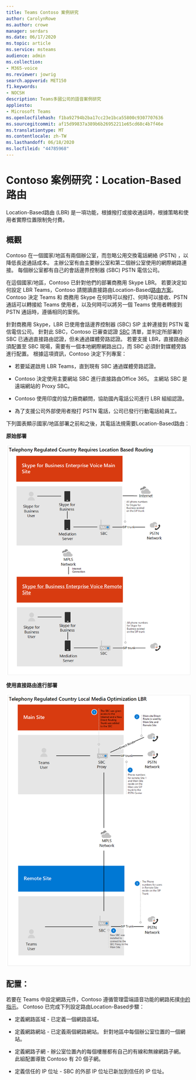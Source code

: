 ```yaml
---
title: Teams Contoso 案例研究
author: CarolynRowe
ms.author: crowe
manager: serdars
ms.date: 06/17/2020
ms.topic: article
ms.service: msteams
audience: admin
ms.collection:
- M365-voice
ms.reviewer: jowrig
search.appverid: MET150
f1.keywords:
- NOCSH
description: Teams多國公司的語音案例研究
appliesto:
- Microsoft Teams
ms.openlocfilehash: f1ba92794b2ba17cc23e1bca55800c9307707636
ms.sourcegitcommit: af15d99837a389b6b26952211e65cd68c4b7f46e
ms.translationtype: MT
ms.contentlocale: zh-TW
ms.lasthandoff: 06/18/2020
ms.locfileid: "44785968"
---
```

# <a name="contoso-case-study-location-based-routing"></a>Contoso 案例研究：Location-Based路由

Location-Based路由 (LBR) 是一項功能，根據撥打或接收通話時，根據策略和使用者實際位置限制免付費。  

## <a name="overview"></a>概觀

Contoso 在一個國家/地區有兩個辦公室，而忽略公用交換電話網絡 (PSTN) ，以降低長途通話成本。 主辦公室有由主要辦公室和第二個辦公室使用的網際網路連接。 每個辦公室都有自己的會話邊界控制器 (SBC) PSTN 電信公司。  
 
在這個國家/地區，Contoso 已針對他們的部署商務用 Skype LBR。 若要決定如何設定 LBR Teams，Contoso 請閱讀直接路由Location-Based[路由方案](location-based-routing-plan.md)。 Contoso 決定 Teams 和 商務用 Skype 在何時可以撥打、何時可以接收、PSTN 通話可以轉接給 Teams 使用者，以及何時可以將另一個 Teams 使用者轉接到 PSTN 通話時，遵循相同的案例。  

針對商務用 Skype，LBR 已使用會話邊界控制器 (SBC) SIP 主幹連接到 PSTN 電信電信公司。 針對此 SBC，Contoso 已審查認證 [SBC](direct-routing-border-controllers.md) 清單，並判定所部署的 SBC 已通過直接路由認證，但未通過媒體旁路認證。 若要支援 LBR，直接路由必須配置至 SBC 現場，需要有一個本地網際網路出口，而 SBC 必須針對媒體旁路進行配置。 根據這項資訊，Contoso 決定下列專案：

- 若要延遲啟用 LBR Teams，直到現有 SBC 通過媒體旁路認證。   

- Contoso 決定使用主要網站 SBC 進行直接路由Office 365。  主網站 SBC 是遠端網站的 Proxy SBC。  

- Contoso 使用印度的協力廠商顧問，協助國內電話公司進行 LBR 組組認證。  

- 為了支援公司外部使用者撥打 PSTN 電話，公司已發行行動電話給員工。 

下列圖表顯示國家/地區部署之前和之後，其電話法規需要Location-Based路由：

**原始部署**

![顯示狀態前圖表](media/voice-case-study-5.png)

**使用直接路由進行部署**

![顯示狀態前圖表](media/voice-case-study-6.png)


## <a name="configuration"></a>配置： 

若要在 Teams 中設定網路元件，Contoso 遵循管理雲端語音功能的網路拓撲[中的指示](manage-your-network-topology.md)。 Contoso 已完成下列設定路由Location-Based步驟： 

- 定義網路區域 - 已定義一個網路區域。 

- 定義網路網站 - 已定義兩個網路網站。 針對地區中每個辦公室位置的一個網站。

- 定義網路子網 - 辦公室位置內的每個樓層都有自己的有線和無線網路子網。 此組配置導致 Contoso 有 20 個子網。 

- 定義信任的 IP 位址 - SBC 的外部 IP 位址已新加到信任的 IP 位址。  

